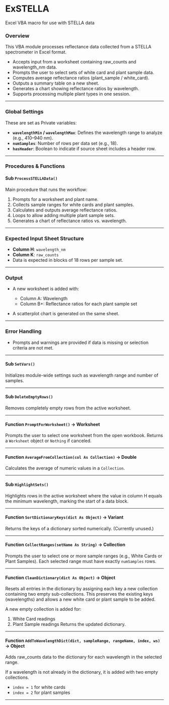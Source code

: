 # ExSTELLA
Excel VBA macro for use with STELLA data

### **Overview**

This VBA module processes reflectance data collected from a STELLA spectrometer in Excel format.

* Accepts input from a worksheet containing raw\_counts and wavelength\_nm data.
* Prompts the user to select sets of white card and plant sample data.
* Computes average reflectance ratios (plant\_sample / white\_card).
* Outputs a summary table on a new sheet.
* Generates a chart showing reflectance ratios by wavelength.
* Supports processing multiple plant types in one session.

---

### **Global Settings**

These are set as Private variables:
* **`wavelengthMin` / `wavelengthMax`**: Defines the wavelength range to analyze (e.g., 410–940 nm).
* **`numSamples`**: Number of rows per data set (e.g., 18).
* **`hasHeader`**: Boolean to indicate if source sheet includes a header row.

---

### **Procedures & Functions**

#### **Sub `ProcessSTELLAData()`**

Main procedure that runs the workflow:

1. Prompts for a worksheet and plant name.
2. Collects sample ranges for white cards and plant samples.
3. Calculates and outputs average reflectance ratios.
4. Loops to allow adding multiple plant sample sets.
5. Generates a chart of reflectance ratios vs. wavelength.

---

### **Expected Input Sheet Structure**

* **Column H**: `wavelength_nm`
* **Column K**: `raw_counts`
* Data is expected in blocks of 18 rows per sample set.

---

### **Output**

* A new worksheet is added with:

  * Column A: Wavelength
  * Column B+: Reflectance ratios for each plant sample set
* A scatterplot chart is generated on the same sheet.

---

### **Error Handling**

* Prompts and warnings are provided if data is missing or selection criteria are not met.

---

#### **Sub `SetVars()`**

Initializes module-wide settings such as wavelength range and number of samples.

---

#### **Sub `DeleteEmptyRows()`**

Removes completely empty rows from the active worksheet.

---

#### **Function `PromptForWorksheet()` → Worksheet**

Prompts the user to select one worksheet from the open workbook. Returns a `Worksheet` object or `Nothing` if canceled.

---

#### **Function `AverageFromCollection(col As Collection)` → Double**

Calculates the average of numeric values in a `Collection`.

---

#### **Sub `HighlightSets()`**

Highlights rows in the active worksheet where the value in column H equals the minimum wavelength, marking the start of a data block.

---

#### **Function `SortDictionaryKeys(dict As Object)` → Variant**

Returns the keys of a dictionary sorted numerically. (Currently unused.)

---

#### **Function `CollectRanges(setName As String)` → Collection**

Prompts the user to select one or more sample ranges (e.g., White Cards or Plant Samples). Each selected range must have exactly `numSamples` rows.

---

#### **Function `CleanDictionary(dict As Object)` → Object**

Resets all entries in the dictionary by assigning each key a new collection containing two empty sub-collections. This preserves the existing keys (wavelengths) and allows a new white card or plant sample to be added.

A new empty collection is added for:
1. White Card readings
2. Plant Sample readings
   Returns the updated dictionary.

---

#### **Function `AddToWavelengthDict(dict, sampleRange, rangeName, index, ws)` → Object**

Adds raw\_counts data to the dictionary for each wavelength in the selected range.

If a wavelength is not already in the dictionary, it is added with two empty collections.
* `index = 1` for white cards
* `index = 2` for plant samples  

---


